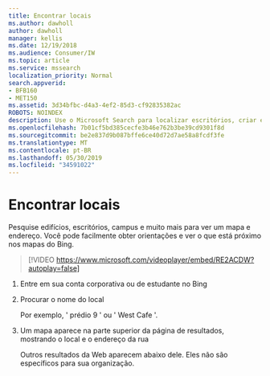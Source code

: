 ```yaml
---
title: Encontrar locais
ms.author: dawholl
author: dawholl
manager: kellis
ms.date: 12/19/2018
ms.audience: Consumer/IW
ms.topic: article
ms.service: mssearch
localization_priority: Normal
search.appverid:
- BFB160
- MET150
ms.assetid: 3d34bfbc-d4a3-4ef2-85d3-cf92835382ac
ROBOTS: NOINDEX
description: Use o Microsoft Search para localizar escritórios, criar e outros locais de espaço de trabalho, obter direções e mais
ms.openlocfilehash: 7b01cf5bd385cecfe3b46e762b3be39cd9301f8d
ms.sourcegitcommit: be2e837d9b087bffe6ce40d72d7ae58a8fcdf3fe
ms.translationtype: MT
ms.contentlocale: pt-BR
ms.lasthandoff: 05/30/2019
ms.locfileid: "34591022"
---
```

# <a name="find-locations"></a>Encontrar locais

Pesquise edifícios, escritórios, campus e muito mais para ver um mapa e endereço. Você pode facilmente obter orientações e ver o que está próximo nos mapas do Bing.

> [!VIDEO https://www.microsoft.com/videoplayer/embed/RE2ACDW?autoplay=false]
  
1. Entre em sua conta corporativa ou de estudante no Bing
    
2. Procurar o nome do local
    
    Por exemplo, ' prédio 9 ' ou ' West Cafe '.
    
3. Um mapa aparece na parte superior da página de resultados, mostrando o local e o endereço da rua
    
    Outros resultados da Web aparecem abaixo dele. Eles não são específicos para sua organização.

  

